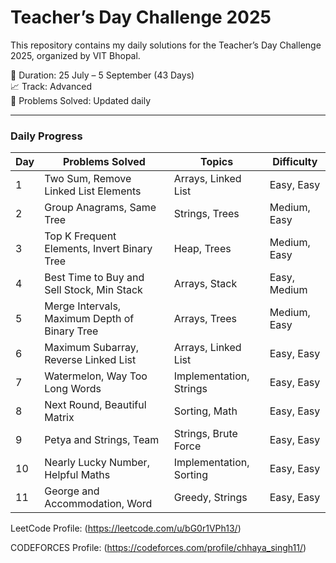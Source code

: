 # Teacher’s Day Challenge 2025

This repository contains my daily solutions for the Teacher’s Day Challenge 2025, organized by VIT Bhopal.

📅 Duration: 25 July – 5 September (43 Days)  
📈 Track: Advanced  
🎯 Problems Solved: Updated daily

---

### Daily Progress

| Day | Problems Solved | Topics | Difficulty |
|-----|----------------|--------|------------|
| 1   | Two Sum, Remove Linked List Elements | Arrays, Linked List | Easy, Easy |
| 2   | Group Anagrams, Same Tree | Strings, Trees | Medium, Easy |
| 3   | Top K Frequent Elements, Invert Binary Tree | Heap, Trees | Medium, Easy |
| 4   | Best Time to Buy and Sell Stock, Min Stack | Arrays, Stack | Easy, Medium |
| 5   | Merge Intervals, Maximum Depth of Binary Tree | Arrays, Trees | Medium, Easy |
| 6   | Maximum Subarray, Reverse Linked List | Arrays, Linked List | Easy, Easy |
| 7   | Watermelon, Way Too Long Words | Implementation, Strings | Easy, Easy |
| 8   | Next Round, 	Beautiful Matrix | Sorting, Math | Easy, Easy |
| 9   | Petya and Strings, 	Team |		Strings, Brute Force | Easy, Easy |
| 10  | Nearly Lucky Number, 	Helpful Maths |	Implementation, 	Sorting | Easy, Easy |
| 11  | George and Accommodation, Word | Greedy, Strings | Easy, Easy |

LeetCode Profile: (https://leetcode.com/u/bG0r1VPh13/) 

CODEFORCES Profile: (https://codeforces.com/profile/chhaya_singh11/)



